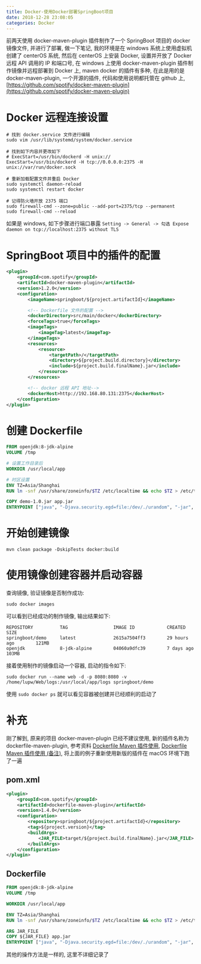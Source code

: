 ```yaml
---
title: Docker-使用Docker部署SpringBoot项目
date: 2018-12-28 23:08:05
categories: Docker
---
```


前两天使用 docker-maven-plugin 插件制作了一个 SpringBoot 项目的 docker 镜像文件, 并进行了部署, 做一下笔记, 我的环境是在 windows 系统上使用虚拟机创建了 centerOS 系统, 然后在  centerOS 上安装 Docker, 设置并开放了 Docker 远程 API 调用的 IP 和端口号, 在 windows 上使用 docker-maven-plugin 插件制作镜像并远程部署到 Docker 上, maven docker 的插件有多种, 在此是用的是  docker-maven-plugin, 一个开源的插件, 代码和使用说明都托管在 github 上, [https://github.com/spotify/docker-maven-plugin](https://github.com/spotify/docker-maven-plugin)

# Docker 远程连接设置

```shell
# 找到 docker.service 文件进行编辑
sudo vim /usr/lib/systemd/system/docker.service

# 找到如下内容并更改如下
# ExecStart=/usr/bin/dockerd -H unix://
ExecStart=/usr/bin/dockerd -H tcp://0.0.0.0:2375 -H unix://var/run/docker.sock  

# 重新加载配置文件并重启 Docker
sudo systemctl daemon-reload
sudo systemctl restart docker

# 记得防火墙开放 2375 端口
sudo firewall-cmd --zone=public --add-port=2375/tcp --permanent
sudo firewall-cmd --reload
```

如果是 windows, 如下步骤进行端口暴露 `Setting -> General -> 勾选 Expose daemon on tcp://localhost:2375 without TLS`

<!-- more -->

# SpringBoot 项目中的插件的配置

```xml
<plugin>
    <groupId>com.spotify</groupId>
    <artifactId>docker-maven-plugin</artifactId>
    <version>1.2.0</version>
    <configuration>
        <imageName>springboot/${project.artifactId}</imageName>

        <!-- Dockerfile 文件的配置 -->
        <dockerDirectory>src/main/docker</dockerDirectory>
        <forceTags>true</forceTags>
        <imageTags>
            <imageTag>latest</imageTag>
        </imageTags>
        <resources>
            <resource>
                <targetPath>/</targetPath>
                <directory>${project.build.directory}</directory>
                <include>${project.build.finalName}.jar</include>
            </resource>
        </resources>

        <!-- docker 远程 API 地址-->
        <dockerHost>http://192.168.80.131:2375</dockerHost>
    </configuration>
</plugin>
```

# 创建 Dockerfile

```dockerfile
FROM openjdk:8-jdk-alpine
VOLUME /tmp

# 设置工作目录后
WORKDIR /usr/local/app

# 时区设置
ENV TZ=Asia/Shanghai
RUN ln -snf /usr/share/zoneinfo/$TZ /etc/localtime && echo $TZ > /etc/timezone

COPY demo-1.0.jar app.jar
ENTRYPOINT ["java", "-Djava.security.egd=file:/dev/./urandom", "-jar", "app.jar"]
```

# 开始创建镜像

```shell
mvn clean package -DskipTests docker:build
```

# 使用镜像创建容器并启动容器

查询镜像, 验证镜像是否制作成功:

```shell
sudo docker images
```

可以看到已经成功的制作镜像, 输出结果如下:

```text
REPOSITORY          TAG                 IMAGE ID            CREATED             SIZE
springboot/demo     latest              2615a7504ff3        29 hours ago        121MB
openjdk             8-jdk-alpine        04060a9dfc39        7 days ago          103MB
```

接着使用制作的镜像启动一个容器, 启动的指令如下:

```shell
sudo docker run --name web -d -p 8080:8080 -v /home/lupw/Web/logs:/usr/local/app/logs springboot/demo
```

使用 `sudo docker ps` 就可以看见容器被创建并已经顺利的启动了

# 补充

刚了解到, 原来的项目 docker-maven-plugin 已经不建议使用, 新的插件名称为 dockerfile-maven-plugin, 参考资料 [Dockerfile Maven 插件使用](http://blog.geekidentity.com/java/maven/dockerfile-maven-cn/), [Dockerfile Maven 插件使用 (备注)](https://my.oschina.net/geekidentity/blog/1649037), 将上面的例子重新使用新版的插件在 macOS 环境下跑了一遍

## pom.xml

```xml
<plugin>
    <groupId>com.spotify</groupId>
    <artifactId>dockerfile-maven-plugin</artifactId>
    <version>1.4.0</version>
    <configuration>
        <repository>springboot/${project.artifactId}</repository>
        <tag>${project.version}</tag>
        <buildArgs>
            <JAR_FILE>target/${project.build.finalName}.jar</JAR_FILE>
        </buildArgs>
    </configuration>
</plugin>
```

## Dockerfile

```dockerfile
FROM openjdk:8-jdk-alpine
VOLUME /tmp

WORKDIR /usr/local/app

ENV TZ=Asia/Shanghai
RUN ln -snf /usr/share/zoneinfo/$TZ /etc/localtime && echo $TZ > /etc/timezone

ARG JAR_FILE
COPY ${JAR_FILE} app.jar
ENTRYPOINT ["java", "-Djava.security.egd=file:/dev/./urandom", "-jar", "app.jar"]
```

其他的操作方法是一样的, 这里不详细记录了

